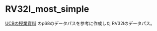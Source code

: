 # RV32I_most_simple

[UCBの授業資料](https://inst.eecs.berkeley.edu/~cs61c/resources/su18_lec/Lecture11.pdf) のp68のデータパスを参考に作成した
RV32Iのデータパス。
